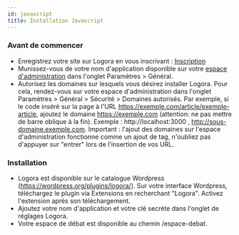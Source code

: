 ```yaml
---
id: javascript
title: Installation Javascript
---
```


### Avant de commencer 

- Enregistrez votre site sur Logora en vous inscrivant : [Inscription](https://logora.fr/signup)
- Munissez-vous de votre nom d'application disponible sur votre [espace d'administration](https://admin.logora.fr) dans l'onglet Paramètres > Général.
- Autorisez les domaines sur lesquels vous désirez installer Logora. Pour cela, rendez-vous sur votre espace d'administration dans l'onglet Paramètres > Général > Sécurité > Domaines autorisés. Par exemple, si le code inséré sur la page à l'URL https://exemple.com/article/exemple-article, ajoutez le domaine https://exemple.com (attention: ne pas mettre de barre oblique à la fin). Exemple : http://localhost:3000 , http://sous-domaine.exemple.com.  Important : l'ajout des domaines sur l'espace d'administration fonctionne comme un ajout de tag, n'oubliez pas d'appuyer sur "entrer" lors de l'insertion de vos URL.

### Installation

- Logora est disponible sur le catalogue Wordpress (https://wordpress.org/plugins/logora/). Sur votre interface Wordpress, téléchargez le plugin via Extensions en recherchant "Logora". Activez l'extension après son téléchargement.
- Ajoutez votre nom d'application et votre clé secrète dans l'onglet de réglages Logora.
- Votre espace de débat est disponible au chemin /espace-debat. 
